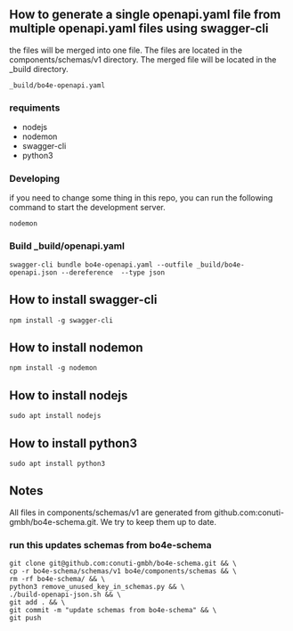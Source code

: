 ## How to generate a single openapi.yaml file from multiple openapi.yaml files using swagger-cli
the files will be merged into one file. The files are located in the components/schemas/v1 directory. The merged file will be located in the _build directory.
```
_build/bo4e-openapi.yaml
```

### requiments
- nodejs
- nodemon
- swagger-cli
- python3


### Developing
if you need to change some thing in this repo, you can run the following command to start the development server.
```
nodemon
```

### Build _build/openapi.yaml
```
swagger-cli bundle bo4e-openapi.yaml --outfile _build/bo4e-openapi.json --dereference  --type json
```

## How to install swagger-cli
```
npm install -g swagger-cli
```

## How to install nodemon
```
npm install -g nodemon
```

## How to install nodejs
```
sudo apt install nodejs
```

## How to install python3
```
sudo apt install python3
```

## Notes
All files in components/schemas/v1 are generated from github.com:conuti-gmbh/bo4e-schema.git. We try to keep them up to date.

### run this updates schemas from bo4e-schema
```
git clone git@github.com:conuti-gmbh/bo4e-schema.git && \
cp -r bo4e-schema/schemas/v1 bo4e/components/schemas && \
rm -rf bo4e-schema/ && \
python3 remove_unused_key_in_schemas.py && \ 
./build-openapi-json.sh && \
git add . && \
git commit -m "update schemas from bo4e-schema" && \
git push
```